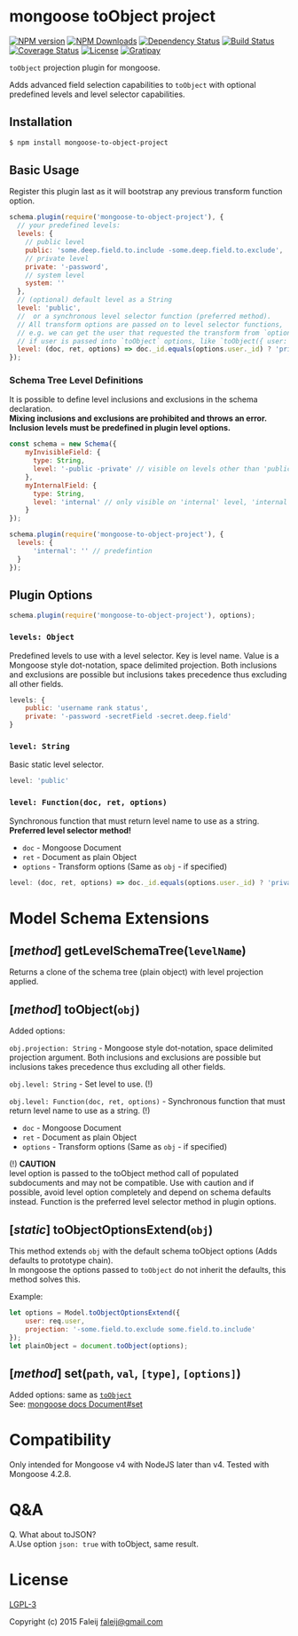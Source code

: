 # mongoose toObject project
[![NPM version][npm-image]][npm-url] [![NPM Downloads][downloads-image]][downloads-url] [![Dependency Status][dependency-image]][dependency-url] [![Build Status][travis-image]][travis-url] [![Coverage Status][coveralls-image]][coveralls-url] [![License][license-image]](LICENSE) [![Gratipay][gratipay-image]][gratipay-url]

`toObject` projection plugin for mongoose.

Adds advanced field selection capabilities to `toObject` with optional predefined levels and level selector capabilities.

## Installation

```bash
$ npm install mongoose-to-object-project
```

## Basic Usage
Register this plugin last as it will bootstrap any previous transform function option.

```javascript
schema.plugin(require('mongoose-to-object-project'), {
  // your predefined levels:
  levels: {
    // public level
    public: 'some.deep.field.to.include -some.deep.field.to.exclude',
    // private level
    private: '-password',
    // system level
    system: ''
  },
  // (optional) default level as a String
  level: 'public',
  //  or a synchronous level selector function (preferred method).
  // All transform options are passed on to level selector functions,
  // e.g. we can get the user that requested the transform from `options.user`
  // if user is passed into `toObject` options, like `toObject({ user: req.user })`.
  level: (doc, ret, options) => doc._id.equals(options.user._id) ? 'private' : 'public'
});
```

### Schema Tree Level Definitions
It is possible to define level inclusions and exclusions in the schema declaration.<br>**Mixing inclusions and exclusions are prohibited and throws an error.**<br>**Inclusion levels must be predefined in plugin level options.**

```javascript
const schema = new Schema({
    myInvisibleField: {
      type: String,
      level: '-public -private' // visible on levels other than 'public' and 'private'
    },
    myInternalField: {
      type: String,
      level: 'internal' // only visible on 'internal' level, 'internal' must be predefined.
    }
});

schema.plugin(require('mongoose-to-object-project'), {
  levels: {
      'internal': '' // predefintion
  }
});
```

## Plugin Options

```javascript
schema.plugin(require('mongoose-to-object-project'), options);
```

### `levels: Object`
Predefined levels to use with a level selector. Key is level name. Value is a Mongoose style dot-notation, space delimited projection. Both inclusions and exclusions are possible but inclusions takes precedence thus excluding all other fields.

```javascript
levels: {
    public: 'username rank status',
    private: '-password -secretField -secret.deep.field'
}
```

### `level: String`
Basic static level selector.

```javascript
level: 'public'
```

### `level: Function(doc, ret, options)`
Synchronous function that must return level name to use as a string. **Preferred level selector method!**
- `doc` - Mongoose Document
- `ret` - Document as plain Object
- `options` - Transform options (Same as `obj` - if specified)

```javascript
level: (doc, ret, options) => doc._id.equals(options.user._id) ? 'private' : 'public'
```

# Model Schema Extensions
## [_method_] getLevelSchemaTree(`levelName`)
Returns a clone of the schema tree (plain object) with level projection applied.

## [_method_] toObject(`obj`)<a name="toObject"></a>
Added options:

`obj.projection: String` - Mongoose style dot-notation, space delimited projection argument. Both inclusions and exclusions are possible but inclusions takes precedence thus excluding all other fields.

`obj.level: String` - Set level to use. (!)

`obj.level: Function(doc, ret, options)` - Synchronous function that must return level name to use as a string. (!)
- `doc` - Mongoose Document
- `ret` - Document as plain Object
- `options` - Transform options (Same as `obj` - if specified)

(!) **CAUTION**<br>level option is passed to the toObject method call of populated subdocuments and may not be compatible. Use with caution and if possible, avoid level option completely and depend on schema defaults instead. Function is the preferred level selector method in plugin options.

## [_static_] toObjectOptionsExtend(`obj`)
This method extends `obj` with the default schema toObject options (Adds defaults to prototype chain).<br>In mongoose the options passed to `toObject` do not inherit the defaults, this method solves this.

Example:

```javascript
let options = Model.toObjectOptionsExtend({
    user: req.user,
    projection: '-some.field.to.exclude some.field.to.include'
});
let plainObject = document.toObject(options);
```

## [_method_] set(`path`, `val`, `[type]`, `[options]`)
Added options:  same as [`toObject`](#toObject)  
See: [mongoose docs Document#set](http://mongoosejs.com/docs/api.html#document_Document-set)

# Compatibility
Only intended for Mongoose v4 with NodeJS later than v4. Tested with Mongoose 4.2.8.

# Q&A
Q. What about toJSON?<br>A.Use option `json: true` with toObject, same result.

# License
[LGPL-3](LICENSE)

Copyright (c) 2015 Faleij [faleij@gmail.com](mailto:faleij@gmail.com)

[npm-image]: http://img.shields.io/npm/v/mongoose-to-object-project.svg
[npm-url]: https://npmjs.org/package/mongoose-to-object-project
[downloads-image]: https://img.shields.io/npm/dm/mongoose-to-object-project.svg
[downloads-url]: https://npmjs.org/package/mongoose-to-object-project
[dependency-image]: https://gemnasium.com/Faleij/mongoose-toObject-project.svg
[dependency-url]: https://gemnasium.com/Faleij/mongoose-toObject-project
[travis-image]: https://travis-ci.org/Faleij/mongoose-toObject-project.svg?branch=master
[travis-url]: https://travis-ci.org/Faleij/mongoose-toObject-project
[coveralls-image]: https://coveralls.io/repos/Faleij/mongoose-toObject-project/badge.svg?branch=master&service=github
[coveralls-url]: https://coveralls.io/github/Faleij/mongoose-toObject-project?branch=master
[license-image]: https://img.shields.io/badge/license-LGPL3.0-blue.svg
[gratipay-image]: https://img.shields.io/gratipay/faleij.svg
[gratipay-url]: https://gratipay.com/faleij/
